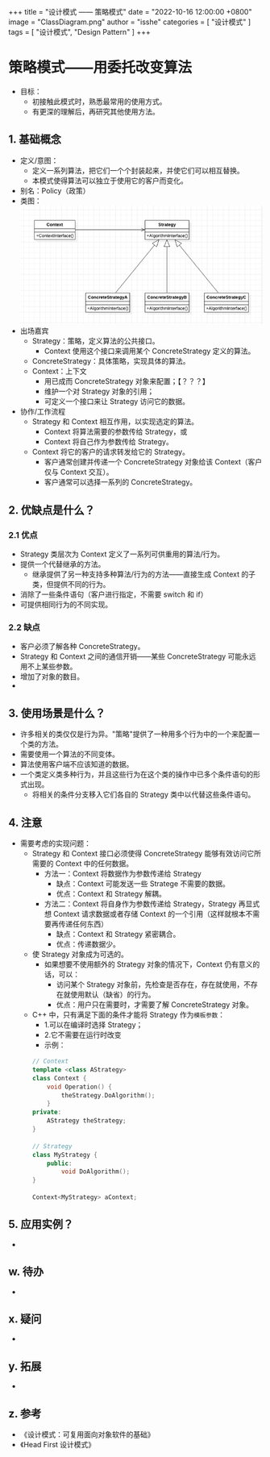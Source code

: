 +++
title = "设计模式 —— 策略模式"
date = "2022-10-16 12:00:00 +0800"
image = "ClassDiagram.png"
author = "isshe"
categories = [ "设计模式" ]
tags = [ "设计模式", "Design Pattern" ]
+++


# 策略模式——用委托改变算法
* 目标：
    * 初接触此模式时，熟悉最常用的使用方式。
    * 有更深的理解后，再研究其他使用方法。
## 1. 基础概念
* 定义/意图：
    * 定义一系列算法，把它们一个个封装起来，并使它们可以相互替换。
    * 本模式使得算法可以独立于使用它的客户而变化。
* 别名：Policy（政策）
* 类图：
![类图](ClassDiagram.png)
* 出场嘉宾
    * Strategy：策略，定义算法的公共接口。
        * Context 使用这个接口来调用某个 ConcreteStrategy 定义的算法。
    * ConcreteStrategy：具体策略，实现具体的算法。
    * Context：上下文
        * 用已成而 ConcreteStrategy 对象来配置；【？？？】
        * 维护一个对 Strategy 对象的引用；
        * 可定义一个接口来让 Strategy 访问它的数据。
* 协作/工作流程
    * Strategy 和 Context 相互作用，以实现选定的算法。
        * Context 将算法需要的参数传给 Strategy，或
        * Context 将自己作为参数传给 Strategy。
    * Context 将它的客户的请求转发给它的 Strategy。
        * 客户通常创建并传递一个 ConcreteStrategy 对象给该 Context（客户仅与 Context 交互）。
        * 客户通常可以选择一系列的 ConcreteStrategy。

## 2. 优缺点是什么？
### 2.1 优点
* Strategy 类层次为 Context 定义了一系列可供重用的算法/行为。
* 提供一个代替继承的方法。
    * 继承提供了另一种支持多种算法/行为的方法——直接生成 Context 的子类，但提供不同的行为。
* 消除了一些条件语句（客户进行指定，不需要 switch 和 if）
* 可提供相同行为的不同实现。


### 2.2 缺点
* 客户必须了解各种 ConcreteStrategy。
* Strategy 和 Context 之间的通信开销——某些 ConcreteStrategy 可能永远用不上某些参数。
* 增加了对象的数目。
* 


## 3. 使用场景是什么？
* 许多相关的类仅仅是行为异。"策略"提供了一种用多个行为中的一个来配置一个类的方法。
* 需要使用一个算法的不同变体。
* 算法使用客户端不应该知道的数据。
* 一个类定义类多种行为，并且这些行为在这个类的操作中已多个条件语句的形式出现。
    * 将相关的条件分支移入它们各自的 Strategy 类中以代替这些条件语句。


## 4. 注意
* 需要考虑的实现问题：
    * Strategy 和 Context 接口必须使得 ConcreteStrategy 能够有效访问它所需要的 Context 中的任何数据。
        * 方法一：Context 将数据作为参数传递给 Strategy
            * 缺点：Context 可能发送一些 Stratege 不需要的数据。
            * 优点：Context 和 Strategy 解耦。
        * 方法二：Context 将自身作为参数传递给 Strategy，Strategy 再显式想 Context 请求数据或者存储 Context 的一个引用（这样就根本不需要再传递任何东西）
            * 缺点：Context 和 Strategy 紧密耦合。
            * 优点：传递数据少。
    * 使 Strategy 对象成为可选的。
        * 如果想要不使用额外的 Strategy 对象的情况下，Context 仍有意义的话，可以：
            * 访问某个 Strategy 对象前，先检查是否存在，存在就使用，不存在就使用默认（缺省）的行为。
            * 优点：用户只在需要时，才需要了解 ConcreteStrategy 对象。
    * C++ 中，只有满足下面的条件才能将 Strategy 作为`模板参数`：
        * 1.可以在编译时选择 Strategy；
        * 2.它不需要在运行时改变
        * 示例：
        ```cpp
        // Context
        template <class AStrategy>
        class Context {
            void Operation() {
                theStrategy.DoAlgorithm();
            }
        private:
            AStrategy theStrategy;
        }
        
        // Strategy
        class MyStrategy {
            public:
                void DoAlgorithm();
        }
        
        Context<MyStrategy> aContext;
        ```

## 5. 应用实例？
* 

## w. 待办
* 

## x. 疑问
* 

## y. 拓展
* 

## z. 参考
* 《设计模式：可复用面向对象软件的基础》
* 《Head First 设计模式》

